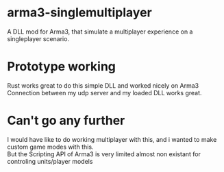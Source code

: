 # arma3-singlemultiplayer

A DLL mod for Arma3, that simulate a multiplayer experience on a singleplayer scenario.

# Prototype working
Rust works great to do this simple DLL and worked nicely on Arma3</br>
Connection between my udp server and my loaded DLL works great.

# Can't go any further
I would have like to do working multiplayer with this, and i wanted to make custom game modes with this.</br>
But the Scripting API of Arma3 is very limited almost non existant for controling units/player models
